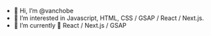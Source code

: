 - 👋 Hi, I’m @vanchobe
- 👀 I’m interested in Javascript, HTML, CSS / GSAP / React / Next.js.
- 🌱 I’m currently 💙 React / Next.js / GSAP

<!---  
vanchobe/vanchobe is a ✨ special ✨ repository because its `README.md` (this file) appears on your GitHub profile.
You can click the Preview link to take a look at your changes.
--->
